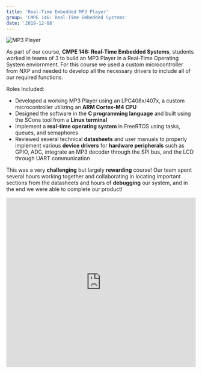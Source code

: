 ```yaml
---
title: 'Real-Time Embedded MP3 Player'
group: 'CMPE 146: Real-Time Embedded Systems'
date: '2019-12-08'
---
```

![MP3 Player](/images/mp3-circuits.jpg)

As part of our course, **CMPE 146: Real-Time Embedded Systems**, students worked in teams of 3 to build an MP3 Player in a Real-Time Operating System enviornment. For this course we used a custom microcontroller from NXP and needed to develop all the necessary drivers to include all of our required functions.

Roles Included:
- Developed a working MP3 Player using an LPC408x/407x, a custom microcontroller utilizing an **ARM Cortex-M4 CPU**
- Designed the software in the **C programming language** and built using the SCons tool from a **Linux terminal**
- Implement a **real-time operating system** in FreeRTOS using tasks, queues, and semaphores
- Reviewed several technical **datasheets** and user manuals to properly implement various **device drivers** for **hardware peripherals** such as GPIO, ADC, integrate an MP3 decoder through the SPI bus, and the LCD through UART communication

This was a very **challenging** but largely **rewarding** course! Our team spent several hours working together and collaborating in locating important sections from the datasheets and hours of **debugging** our system, and in the end we were able to complete our product!

<iframe width="100%" height="450" src="https://www.youtube.com/embed/Qsm7yDNld1Y" frameborder="0" allow="accelerometer; autoplay; clipboard-write; encrypted-media; gyroscope; picture-in-picture" allowfullscreen></iframe>
